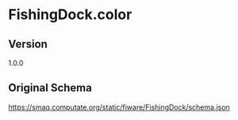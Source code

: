 # FishingDock.color

## Version
1.0.0

## Original Schema
https://smaq.computate.org/static/fiware/FishingDock/schema.json
